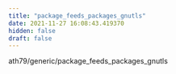 ```yaml
---
title: "package_feeds_packages_gnutls"
date: 2021-11-27 16:08:43.419370
hidden: false
draft: false
---
```


ath79/generic/package_feeds_packages_gnutls

